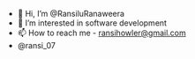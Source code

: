 - 👋 Hi, I’m @RansiluRanaweera
- 👀 I’m interested in software development
- 📫 How to reach me - ransihowler@gmail.com
- @ransi_07


<!---
RansiluRanaweera/RansiluRanaweera is a ✨ special ✨ repository because its `README.md` (this file) appears on your GitHub profile.
You can click the Preview link to take a look at your changes.
--->
